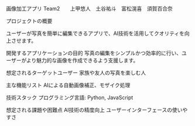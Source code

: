 画像加工アプリ
Team2　　上甲悠人　土谷祐斗　富松滉喜　須賀百合奈　

プロジェクトの概要

ユーザーが写真を簡単に編集できるアプリで、AI技術を活用してクオリティを向上させます。

開発するアプリケーションの目的
写真の編集をシンプルかつ効率的に行い、ユーザーがより魅力的な画像を作成できるよう支援します。

想定されるターゲットユーザー
家族や友人の写真を楽しむ人

主な機能リスト
AIによる自動画像補正、モザイク処理

技術スタック
プログラミング言語: Python, JavaScript

想定される課題や困難点
AI技術の精度向上
ユーザーインターフェースの使いやすさ



